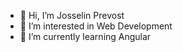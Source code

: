 - 👋 Hi, I’m Josselin Prevost
- 👀 I’m interested in Web Development
- 🌱 I’m currently learning Angular
